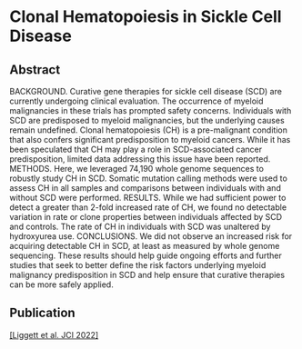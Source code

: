 # Clonal Hematopoiesis in Sickle Cell Disease

## Abstract
BACKGROUND. Curative gene therapies for sickle cell disease (SCD) are currently undergoing clinical evaluation. The occurrence of myeloid malignancies in these trials has prompted safety concerns. Individuals with SCD are predisposed to myeloid malignancies, but the underlying causes remain undefined. Clonal hematopoiesis (CH) is a pre-malignant condition that also confers significant predisposition to myeloid cancers. While it has been speculated that CH may play a role in SCD-associated cancer predisposition, limited data addressing this issue have been reported.
METHODS. Here, we leveraged 74,190 whole genome sequences to robustly study CH in SCD. Somatic mutation calling methods were used to assess CH in all samples and comparisons between individuals with and without SCD were performed.
RESULTS. While we had sufficient power to detect a greater than 2-fold increased rate of CH, we found no detectable variation in rate or clone properties between individuals affected by SCD and controls. The rate of CH in individuals with SCD was unaltered by hydroxyurea use.
CONCLUSIONS. We did not observe an increased risk for acquiring detectable CH in SCD, at least as measured by whole genome sequencing. These results should help guide ongoing efforts and further studies that seek to better define the risk factors underlying myeloid malignancy predisposition in SCD and help ensure that curative therapies can be more safely applied.

## Publication
[[Liggett et al. JCI 2022]]('https://www.jci.org/articles/view/156060')

